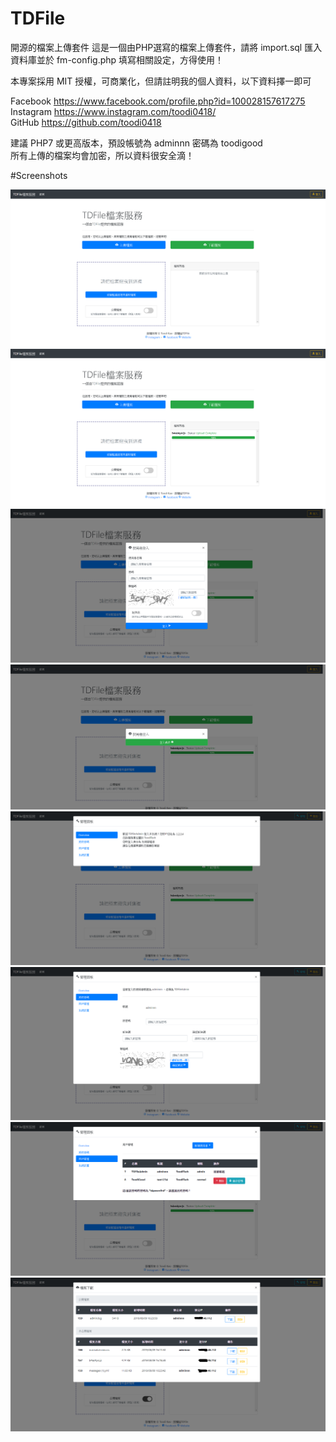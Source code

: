 # TDFile
開源的檔案上傳套件
這是一個由PHP選寫的檔案上傳套件，請將 import.sql 匯入資料庫並於 fm-config.php 填寫相關設定，方得使用！

本專案採用 MIT 授權，可商業化，但請註明我的個人資料，以下資料擇一即可

Facebook https://www.facebook.com/profile.php?id=100028157617275  
Instagram https://www.instagram.com/toodi0418/  
GitHub https://github.com/toodi0418

建議 PHP7 或更高版本，預設帳號為 adminnn 密碼為 toodigood  
所有上傳的檔案均會加密，所以資料很安全滴！

#Screenshots

![image](https://raw.githubusercontent.com/toodi0418/TDFile/7b553c4029b41c0e19e5caa4f6a298ccc9d4d28c/s1.png)
![image](https://raw.githubusercontent.com/toodi0418/TDFile/7b553c4029b41c0e19e5caa4f6a298ccc9d4d28c/s2.png)
![image](https://raw.githubusercontent.com/toodi0418/TDFile/7b553c4029b41c0e19e5caa4f6a298ccc9d4d28c/s3.png)
![image](https://raw.githubusercontent.com/toodi0418/TDFile/7b553c4029b41c0e19e5caa4f6a298ccc9d4d28c/s4.png)
![image](https://raw.githubusercontent.com/toodi0418/TDFile/7b553c4029b41c0e19e5caa4f6a298ccc9d4d28c/s5.png)
![image](https://raw.githubusercontent.com/toodi0418/TDFile/7b553c4029b41c0e19e5caa4f6a298ccc9d4d28c/s6.png)
![image](https://raw.githubusercontent.com/toodi0418/TDFile/7b553c4029b41c0e19e5caa4f6a298ccc9d4d28c/s7.png)
![image](https://raw.githubusercontent.com/toodi0418/TDFile/7b553c4029b41c0e19e5caa4f6a298ccc9d4d28c/s8.png)
